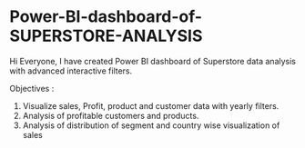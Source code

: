 # Power-BI-dashboard-of-SUPERSTORE-ANALYSIS

Hi Everyone,
I have created Power BI dashboard of Superstore data analysis with advanced interactive filters.

Objectives : 
1. Visualize sales, Profit, product and customer data with yearly filters.
2. Analysis of profitable customers and products.
3. Analysis of distribution of segment and country wise visualization of sales 
